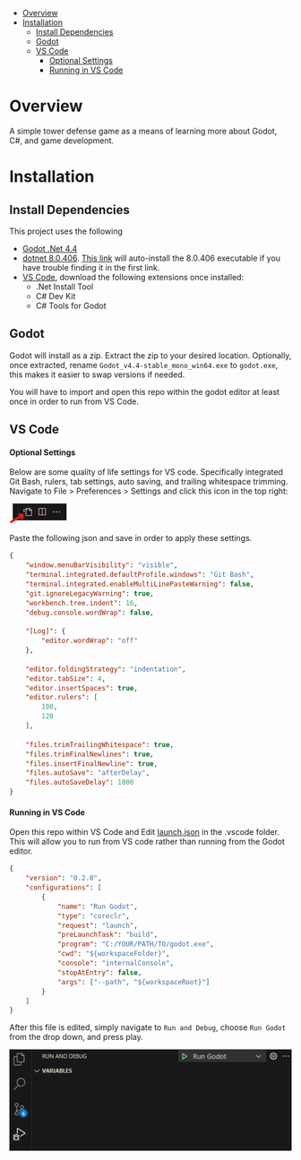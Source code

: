 - [Overview](#overview)
- [Installation](#Installation)
    - [Install Dependencies](#install-dependencies)
	- [Godot](#godot)
	- [VS Code](#vs-code)
	    - [Optional Settings](#optional-settings)
		- [Running in VS Code](#running-in-vs-code)

# Overview
A simple tower defense game as a means of learning more about Godot, C#, and game development.

# Installation
## Install Dependencies
This project uses the following
- [Godot .Net 4.4](https://godotengine.org/releases/4.4/)
- [dotnet 8.0.406](https://dotnet.microsoft.com/en-us/download/dotnet/8.0).  [This link](https://dotnet.microsoft.com/en-us/download/dotnet/thank-you/sdk-8.0.406-windows-x64-installer) will auto-install the 8.0.406 executable if you have trouble finding it in the first link.
- [VS Code](https://code.visualstudio.com/), download the following extensions once installed:
	- .Net Install Tool
	- C# Dev Kit
	- C# Tools for Godot

## Godot
Godot will install as a zip.  Extract the zip to your desired location.  Optionally, once extracted, rename `Godot_v4.4-stable_mono_win64.exe` to `godot.exe`, this makes it easier to swap versions if needed.

You will have to import and open this repo within the godot editor at least once in order to run from VS Code.

## VS Code
#### Optional Settings
Below are some quality of life settings for VS code. Specifically integrated Git Bash, rulers, tab settings, auto saving, and trailing whitespace trimming. Navigate to File > Preferences > Settings and click this icon in the top right:

![alt text](png/settings_json.png)

Paste the following json and save in order to apply these settings.
```json
{
    "window.menuBarVisibility": "visible",
    "terminal.integrated.defaultProfile.windows": "Git Bash",
    "terminal.integrated.enableMultiLinePasteWarning": false,
    "git.ignoreLegacyWarning": true,
    "workbench.tree.indent": 16,
    "debug.console.wordWrap": false,

    "[Log]": {
        "editor.wordWrap": "off"
    },

    "editor.foldingStrategy": "indentation",
    "editor.tabSize": 4,
    "editor.insertSpaces": true,
    "editor.rulers": [
        100,
        120
    ],

    "files.trimTrailingWhitespace": true,
    "files.trimFinalNewlines": true,
    "files.insertFinalNewline": true,
    "files.autoSave": "afterDelay",
    "files.autoSaveDelay": 1000
}
```

#### Running in VS Code
Open this repo within VS Code and Edit [launch.json](.vscode/launch.json) in the .vscode folder. This will allow you to run from VS code rather than running from the Godot editor.
```json
{
	"version": "0.2.0",
	"configurations": [
		{
			"name": "Run Godot",
			"type": "coreclr",
			"request": "launch",
			"preLaunchTask": "build",
			"program": "C:/YOUR/PATH/TO/godot.exe",
			"cwd": "${workspaceFolder}",
			"console": "internalConsole",
			"stopAtEntry": false,
			"args": ["--path", "${workspaceRoot}"]
		}
	]
}
```

After this file is edited, simply navigate to `Run and Debug`, choose `Run Godot` from the drop down, and press play.

![alt text](png/how_to_run.png)

